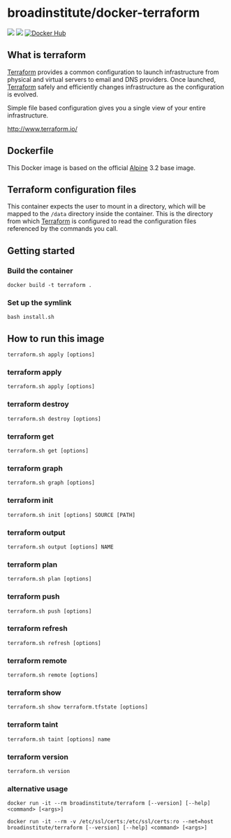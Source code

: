 # broadinstitute/docker-terraform
[![](https://images.microbadger.com/badges/image/broadinstitute/terraform.svg)](http://microbadger.com/images/broadinstitute/terraform "Get your own image badge on microbadger.com")
[![](https://images.microbadger.com/badges/version/broadinstitute/terraform.svg)](https://hub.docker.com/r/broadinstitute/terraform/)
[![Docker Hub](http://img.shields.io/docker/pulls/broadinstitute/terraform.svg)](https://hub.docker.com/r/broadinstitute/terraform/)

## What is terraform

[Terraform][1] provides a common configuration to launch infrastructure from physical and virtual servers to email and DNS providers. Once launched, [Terraform][1] safely and efficiently changes infrastructure as the configuration is evolved.

Simple file based configuration gives you a single view of your entire infrastructure.

http://www.terraform.io/

## Dockerfile

This Docker image is based on the official [Alpine][2] 3.2 base image.

## Terraform configuration files

This container expects the user to mount in a directory, which will be mapped to the `/data` directory inside the container.  This is the directory from which [Terraform][1] is configured to read the configuration files referenced by the commands you call.

## Getting started

### Build the container

```
docker build -t terraform .
```

### Set up the symlink

```
bash install.sh
```

## How to run this image

```
terraform.sh apply [options]
```

### terraform apply

```
terraform.sh apply [options]
```

### terraform destroy

```
terraform.sh destroy [options]
```

### terraform get

```
terraform.sh get [options]
```

### terraform graph

```
terraform.sh graph [options]
```

### terraform init

```
terraform.sh init [options] SOURCE [PATH]
```

### terraform output

```
terraform.sh output [options] NAME
```

### terraform plan

```
terraform.sh plan [options]
```

### terraform push

```
terraform.sh push [options]
```

### terraform refresh

```
terraform.sh refresh [options]
```

### terraform remote

```
terraform.sh remote [options]
```

### terraform show

```
terraform.sh show terraform.tfstate [options]
```

### terraform taint

```
terraform.sh taint [options] name
```

### terraform version

```
terraform.sh version
```

### alternative usage

```
docker run -it --rm broadinstitute/terraform [--version] [--help] <command> [<args>]
```

```
docker run -it --rm -v /etc/ssl/certs:/etc/ssl/certs:ro --net=host broadinstitute/terraform [--version] [--help] <command> [<args>]
```

[1]: http://www.terraform.io/ "Terraform"
[2]: https://registry.hub.docker.com/_/alpine "Alpine"
[3]: https://github.com/broadinstitute/docker-terraform "Origin"
